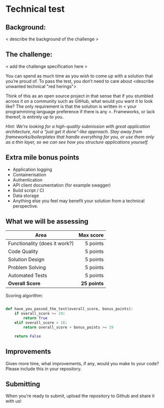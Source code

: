 # Technical test

## Background:

< describe the background of the challenge >

## The challenge:

< add the challenge specification here > 

You can spend as much time as you wish to come up with a solution that you’re proud of. To pass the test, you don’t need to care about <describe unwanted technical "red herings">

Think of this as an open source project in that sense that if you stumbled across it on a community such as GitHub, what would you want it to look like? The only requirement is that the solution is written in < your programminng language preference if there is any >. Frameworks, or lack thereof, is entirely up to you.

_Hint: We’re looking for a high-quality submission with great application architecture, not a “just get it done”-like approach. Stay away from frameworks/boilerplates that handle everything for you, or use them only as a thin layer, so we can see how you structure applications yourself._

## Extra mile bonus points

- Application logging
- Containerisation
- Authentication
- API client documentation (for example swagger)
- Build script / CI
- Data storage
- Anything else you feel may benefit your solution from a technical perspective.

## What we will be assessing


| Area | Max score |
|----|----:|
| Functionality (does it work?) | 5 points|
| Code Quality |5 points|
| Solution Design |5 points|
| Problem Solving |5 points|
| Automated Tests |5 points|
|**Overall Score**|**25 points**|


Scoring algorithm:

```python

def have_you_passed_the_test(overall_score, bonus_points):
    if overall_score >= 19:
        return True
    elif overall_score > 16:
        return overall_score + bonus_points >= 19

    return False
```

## Improvements

Given more time, what improvements, if any, would you make to your code? Please include this in your repository.

## Submitting

When you’re ready to submit, upload the repository to Github and share it with us!
